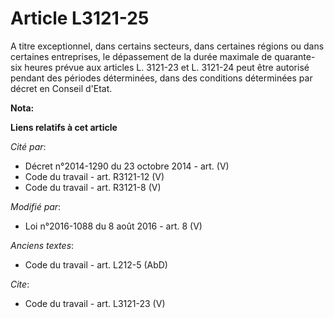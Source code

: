 # Article L3121-25

A titre exceptionnel, dans certains secteurs, dans certaines régions ou dans certaines entreprises, le dépassement de la
durée maximale de quarante-six heures prévue aux articles L. 3121-23 et L. 3121-24 peut être autorisé pendant des périodes
déterminées, dans des conditions déterminées par décret en Conseil d'Etat.

**Nota:**



**Liens relatifs à cet article**

_Cité par_:

  - Décret n°2014-1290 du 23 octobre 2014 - art. (V)
  - Code du travail - art. R3121-12 (V)
  - Code du travail - art. R3121-8 (V)

_Modifié par_:

  - Loi n°2016-1088 du 8 août 2016 - art. 8 (V)

_Anciens textes_:

  - Code du travail - art. L212-5 (AbD)

_Cite_:

  - Code du travail - art. L3121-23 (V)
